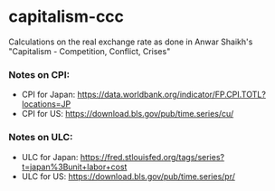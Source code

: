 # capitalism-ccc
Calculations on the real exchange rate as done in Anwar Shaikh's "Capitalism - Competition, Conflict, Crises"

### Notes on CPI: 
 - CPI for Japan: https://data.worldbank.org/indicator/FP.CPI.TOTL?locations=JP
 - CPI for US: https://download.bls.gov/pub/time.series/cu/

### Notes on ULC: 
 - ULC for Japan: https://fred.stlouisfed.org/tags/series?t=japan%3Bunit+labor+cost
 - ULC for US: https://download.bls.gov/pub/time.series/pr/

